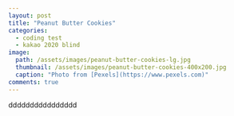 ```yaml
---
layout: post
title: "Peanut Butter Cookies"
categories:
  - coding test
  - kakao 2020 blind
image:
  path: /assets/images/peanut-butter-cookies-lg.jpg
  thumbnail: /assets/images/peanut-butter-cookies-400x200.jpg
  caption: "Photo from [Pexels](https://www.pexels.com)"
comments: true
---
```


dddddddddddddddd
